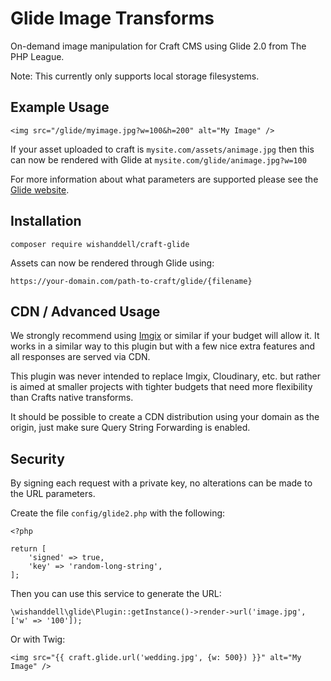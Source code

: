 # Glide Image Transforms

On-demand image manipulation for Craft CMS using Glide 2.0 from The PHP League.

Note: This currently only supports local storage filesystems.

## Example Usage

    <img src="/glide/myimage.jpg?w=100&h=200" alt="My Image" />
    
If your asset uploaded to craft is `mysite.com/assets/animage.jpg`
then this can now be rendered with Glide at `mysite.com/glide/animage.jpg?w=100`

For more information about what parameters are supported please see the [Glide website](https://glide.thephpleague.com/2.0/api/quick-reference/).

## Installation

    composer require wishanddell/craft-glide
    
Assets can now be rendered through Glide using:

    https://your-domain.com/path-to-craft/glide/{filename}

## CDN / Advanced Usage

We strongly recommend using [Imgix](https://www.imgix.com/) or similar if your budget will allow it. 
It works in a similar way to this plugin but with a few nice extra features and all responses are served via CDN.

This plugin was never intended to replace Imgix, Cloudinary, etc. but rather is aimed at smaller projects with tighter budgets
that need more flexibility than Crafts native transforms.

It should be possible to create a CDN distribution using your domain as the origin, just make sure Query String Forwarding is enabled.

## Security

By signing each request with a private key, no alterations can be made to the URL parameters.

Create the file `config/glide2.php` with the following:

    <?php
    
    return [
        'signed' => true,
        'key' => 'random-long-string',
    ];
    
Then you can use this service to generate the URL:

    \wishanddell\glide\Plugin::getInstance()->render->url('image.jpg', ['w' => '100']);
    
Or with Twig:

    <img src="{{ craft.glide.url('wedding.jpg', {w: 500}) }}" alt="My Image" />